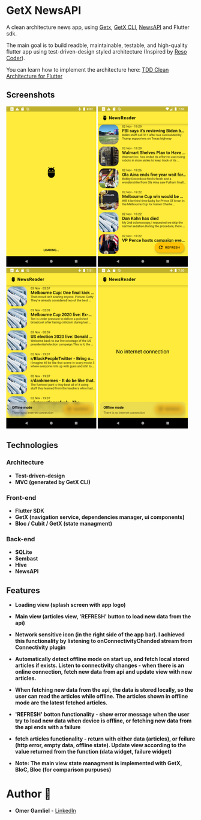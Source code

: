 # GetX NewsAPI

A clean architecture news app, using [Getx](https://pub.dev/packages/get), [GetX CLI](https://pub.dev/packages/get_cli), [NewsAPI](https://newsapi.org/) and Flutter sdk.

The main goal is to build readble, maintainable, testable, and high-quality flutter app using test-driven-design styled architecture (Inspired by [Reso Coder](https://resocoder.com/)).

You can learn how to implement the architecture here: [TDD Clean Architecture for Flutter](https://github.com/ResoCoder/flutter-tdd-clean-architecture-course)

## Screenshots

<img src="screenshots/screenshot_5.jpg" width="240px"> <img src="screenshots/screenshot_3.jpg" width="240px"/> <img src="screenshots/screenshot_1.jpg" width="240px"/> <img src="screenshots/screenshot_4.jpg" width="240px"/>


## Technologies
 
### Architecture
- **Test-driven-design**
- **MVC (generated by GetX CLI)**

### Front-end
- **Flutter SDK**
- **GetX (navigation service, dependencies manager, ui components)**
- **Bloc / Cubit / GetX (state managment)**

### Back-end
- **SQLite**
- **Sembast**
- **Hive**
- **NewsAPI** 

## Features

- **Loading view (splash screen with app logo)**
- **Main view (articles view, 'REFRESH' button to load new data from the api)**
- **Network sensitive icon (in the right side of the app bar). I achieved this functionality by listening to onConnectivityChanded stream from Connectivity plugin**
- **Automatically detect offline mode on start up, and fetch local stored articles if exists. Listen to connectivity changes - when there is an online connection, fetch new data from api and update view with new articles.**
- **When fetching new data from the api, the data is stored locally, so the user can read the articles while offline. The articles shown in offline mode are the latest fetched articles.**
- **'REFRESH' botton functionality - show error message when the user try to load new data when device is offline, or fetching new data from the api ends with a failure**
- **fetch articles functionality - return with either data (articles), or feilure (http error, empty data, offline state). Update view according to the value returned from the function (data widget, failure widget)**

- **Note: The main view state managment is implemented with GetX, BloC, Bloc (for comparison purpuses)**

# Author 🙋

-   **Omer Gamliel** - [LinkedIn](https://www.linkedin.com/in/omer-gamliel-6a813a188/)
